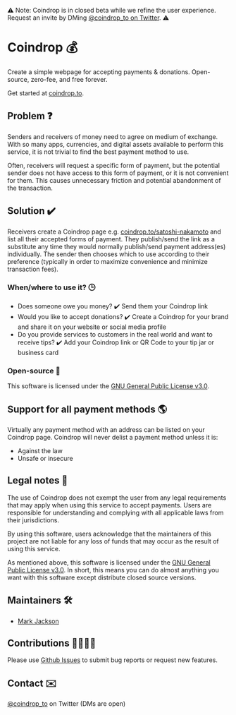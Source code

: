 ⚠️ Note: Coindrop is in closed beta while we refine the user experience. Request an invite by DMing [@coindrop_to on Twitter](https://twitter.com/coindrop_to). ⚠️

# Coindrop 💰

Create a simple webpage for accepting payments & donations. Open-source, zero-fee, and free forever.

Get started at [coindrop.to](https://coindrop.to).

## Problem ❓

Senders and receivers of money need to agree on medium of exchange. With so many apps, currencies, and digital assets available to perform this service, it is not trivial to find the best payment method to use.

Often, receivers will request a specific form of payment, but the potential sender does not have access to this form of payment, or it is not convenient for them. This causes unnecessary friction and potential abandonment of the transaction.

## Solution ✔️

Receivers create a Coindrop page e.g. [coindrop\.to/satoshi-nakamoto](https://coindrop.to/satoshi-nakamoto) and list all their accepted forms of payment. They publish/send the link as a substitute any time they would normally publish/send payment address(es) individually. The sender then chooses which to use according to their preference (typically in order to maximize convenience and minimize transaction fees).

### When/where to use it? 🕒

* Does someone owe you money? ✔️ Send them your Coindrop link
* Would you like to accept donations? ✔️ Create a Coindrop for your brand and share it on your website or social media profile
* Do you provide services to customers in the real world and want to receive tips? ✔️ Add your Coindrop link or QR Code to your tip jar or business card

### Open-source 👀

This software is licensed under the [GNU General Public License v3.0](LICENSE).

## Support for all payment methods 🌎

Virtually any payment method with an address can be listed on your Coindrop page. Coindrop will never delist a payment method unless it is:
* Against the law
* Unsafe or insecure

## Legal notes 👮

The use of Coindrop does not exempt the user from any legal requirements that may apply when using this service to accept payments. Users are responsible for understanding and complying with all applicable laws from their jurisdictions.

By using this software, users acknowledge that the maintainers of this project are not liable for any loss of funds that may occur as the result of using this service.

As mentioned above, this software is licensed under the [GNU General Public License v3.0](LICENSE). In short, this means you can do almost anything you want with this software except distribute closed source versions.

## Maintainers 🛠️

* [Mark Jackson](https://twitter.com/markjackson02)

## Contributions 🙋‍♂️🙋‍♀️

Please use [Github Issues](https://github.com/markjackson02/coindrop/issues) to submit bug reports or request new features.

## Contact ✉️

[@coindrop_to](https://twitter.com/coindrop_to) on Twitter (DMs are open)
